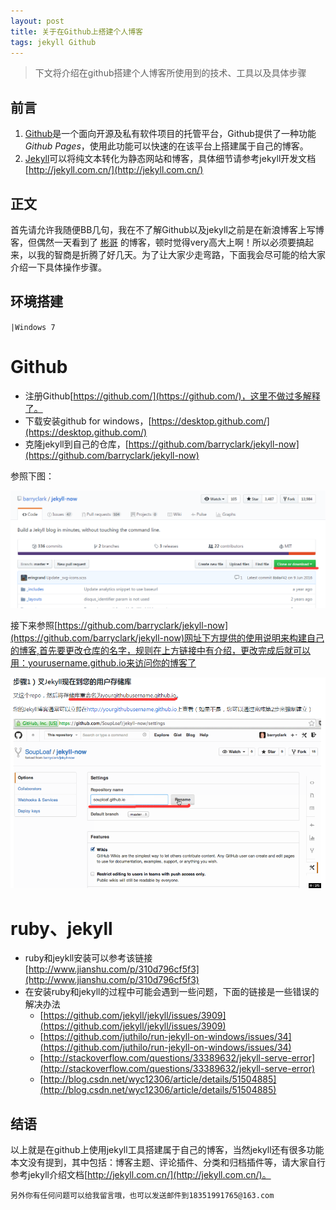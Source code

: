 ```yaml
---
layout: post
title: 关于在Github上搭建个人博客
tags: jekyll Github
---
```

>下文将介绍在github搭建个人博客所使用到的技术、工具以及具体步骤

## 前言
1. [Github](https://github.com/)是一个面向开源及私有软件项目的托管平台，Github提供了一种功能*Github Pages*，使用此功能可以快速的在该平台上搭建属于自己的博客。
2. [Jekyll](http://jekyll.com.cn/)可以将纯文本转化为静态网站和博客，具体细节请参考jekyll开发文档[http://jekyll.com.cn/](http://jekyll.com.cn/)

## 正文
首先请允许我随便BB几句，我在不了解Github以及jekyll之前是在新浪博客上写博客，但偶然一天看到了 <a href="http://binux.cn">彬哥</a> 的博客，顿时觉得very高大上啊！所以必须要搞起来，以我的智商是折腾了好几天。为了让大家少走弯路，下面我会尽可能的给大家介绍一下具体操作步骤。

## 环境搭建

` |Windows 7 ` 

# Github
+ 注册Github[https://github.com/](https://github.com/)，这里不做过多解释了。
+ 下载安装github for windows，[https://desktop.github.com/](https://desktop.github.com/)
+ 克隆jekyll到自己的仓库，[https://github.com/barryclark/jekyll-now](https://github.com/barryclark/jekyll-now)

参照下图：

![jekyll01](/images/hello-jekyll01.png)

接下来参照[https://github.com/barryclark/jekyll-now](https://github.com/barryclark/jekyll-now)网址下方提供的使用说明来构建自己的博客,首先要更改仓库的名字，规则在上方链接中有介绍，更改完成后就可以用：yourusername.github.io来访问你的博客了

![jekyll02](/images/hello-jekyll02.png)

# ruby、jekyll

+ ruby和jeykll安装可以参考该链接[http://www.jianshu.com/p/310d796cf5f3](http://www.jianshu.com/p/310d796cf5f3)
+ 在安装ruby和jekyll的过程中可能会遇到一些问题，下面的链接是一些错误的解决办法
	+ [https://github.com/jekyll/jekyll/issues/3909](https://github.com/jekyll/jekyll/issues/3909)
	+ [https://github.com/juthilo/run-jekyll-on-windows/issues/34](https://github.com/juthilo/run-jekyll-on-windows/issues/34)
	+ [http://stackoverflow.com/questions/33389632/jekyll-serve-error](http://stackoverflow.com/questions/33389632/jekyll-serve-error)
	+ [http://blog.csdn.net/wyc12306/article/details/51504885](http://blog.csdn.net/wyc12306/article/details/51504885)
## 结语
以上就是在github上使用jekyll工具搭建属于自己的博客，当然jekyll还有很多功能本文没有提到，其中包括：博客主题、评论插件、分类和归档插件等，请大家自行参考jekyll介绍文档[http://jekyll.com.cn/](http://jekyll.com.cn/)。

` 另外你有任何问题可以给我留言哦，也可以发送邮件到18351991765@163.com `